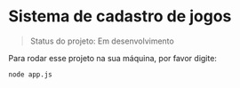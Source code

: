 <h1>Sistema de cadastro de jogos</h1>

>Status do projeto: Em desenvolvimento

Para rodar esse projeto na sua máquina, por favor digite:

```
node app.js

```

